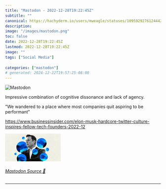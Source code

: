 ```yaml
---
title: "Mastodon - 2022-12-28T19:22:45Z"
subtitle: ""
canonical: https://hachyderm.io/users/mweagle/statuses/109592927612444209
description:
image: "/images/mastodon.png"
toc: false
date: 2022-12-28T19:22:45Z
lastmod: 2022-12-28T19:22:45Z
image: ""
tags: ["Social Media"]

categories: ["mastodon"]
# generated: 2024-12-22T19:57:25-08:00
---
```

![Mastodon](/images/mastodon.png)

<p>Impressive combination of cognitive dissonance and lack of agency. </p><p>&quot;We wandered to a place where most companies quit aspiring to be performant&quot;</p><p><a href="https://www.businessinsider.com/elon-musk-hardcore-twitter-culture-inspires-fellow-tech-founders-2022-12" target="_blank" rel="nofollow noopener noreferrer" translate="no"><span class="invisible">https://www.</span><span class="ellipsis">businessinsider.com/elon-musk-</span><span class="invisible">hardcore-twitter-culture-inspires-fellow-tech-founders-2022-12</span></a></p>

![](a92ad722a1a3ac01.png)

###### [Mastodon Source 🐘](https://hachyderm.io/@mweagle/109592927612444209)

___
